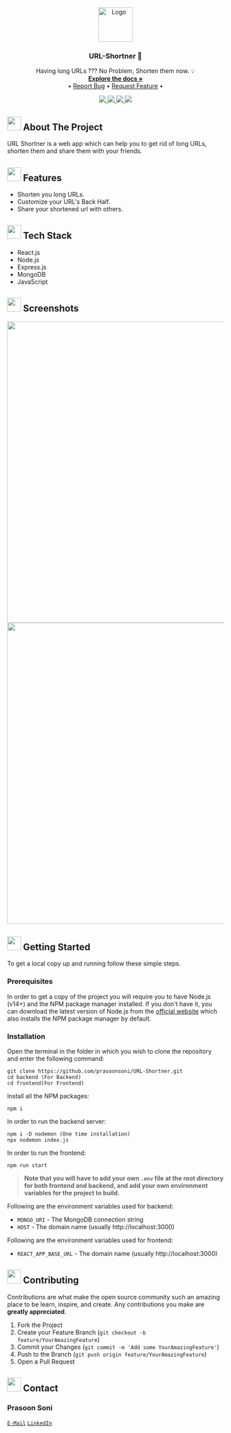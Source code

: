 <!-- PROJECT LOGO -->
<br />
<p align="center">
  <a href="https://github.com/prasoonsoni/WhatsApp-Clone">
    <img src="https://cdn-icons-png.flaticon.com/512/282/282100.png" alt="Logo" width="80" height="80">
  </a>

  <h3 align="center">URL-Shortner 🔗</h3>

  <p align="center">
    Having long URLs ??? No Problem, Shorten them now. 💡
    <br />
    <a href="https://github.com/prasoonsoni/WhatsApp-Clone"><strong>Explore the docs »</strong></a>
    <br />
    •
    <a href="https://github.com/prasoonsoni/whatsapp-clone/issues">Report Bug</a>
    •
    <a href="https://github.com/prasoonsoni/whatsapp-clone/issues">Request Feature</a>
    •
  </p>
</p>

<!-- BADGES -->
<p align="center">
  <a href="https://github.com/prasoonsoni/URL-Shortner/graphs/contributors">
    <img src="https://img.shields.io/github/contributors/prasoonsoni/URL-Shortner.svg?style=for-the-badge">
  </a>
  <a href="https://github.com/prasoonsoni/URL-Shortner/network/members">
    <img src="https://img.shields.io/github/forks/prasoonsoni/URL-Shortner?style=for-the-badge">
  </a>  
  <a href="https://github.com/prasoonsoni/URL-Shortner/stargazers">
    <img src="https://img.shields.io/github/stars/prasoonsoni/URL-Shortner?style=for-the-badge">
  </a>
  <a href="https://github.com/prasoonsoni/URL-Shortner/issues">
    <img src="https://img.shields.io/github/issues/prasoonsoni/URL-Shortner?style=for-the-badge">
  </a>
</p>

<!-- ABOUT THE PROJECT -->
## <img src="https://openclipart.org/download/307315/1538154643.svg" width="32" height="32"> About The Project
URL Shortner is a web app which can help you to get rid of long URLs, shorten them and share them with your friends.

## <img src="https://cdn-icons-png.flaticon.com/512/427/427735.png" width="32" height="32"> Features

* Shorten you long URLs.
* Customize your URL's Back Half.
* Share your shortened url with others.

## <img src="https://techstackapps.com/media/2019/11/TechStackApps-logo-icon.png" width="32" height="32"> Tech Stack

* React.js
* Node.js
* Express.js
* MongoDB
* JavaScript

<!-- SCREENSHOTS -->
## <img src="https://cdn-icons-png.flaticon.com/512/6823/6823853.png" width="32" height="32"> Screenshots
<img src='https://user-images.githubusercontent.com/75159757/172686815-c09a1c6d-5ce7-4c7b-9354-e8a112edb4c6.png' width='700px'>
<img src='https://user-images.githubusercontent.com/75159757/172688294-6e3e8e1e-9cc6-4f86-b363-076d549e8c89.png' width='700px'>

<!-- GETTING STARTED -->
## <img src="https://cdn.iconscout.com/icon/free/png-512/laptop-user-1-1179329.png" width="32" height="32"> Getting Started

To get a local copy up and running follow these simple steps.
### Prerequisites
In order to get a copy of the project you will require you to have Node.js (v14+) and the NPM package manager installed. If you don't have it, you can download the latest version of Node.js from the [official website](https://nodejs.org/en/download/) which also installs the NPM package manager by default.
### Installation
Open the terminal in the folder in which you wish to clone the repository and enter the following command:
``` 
git clone https://github.com/prasoonsoni/URL-Shortner.git
cd backend (For Backend)
cd frontend(For Frontend)
```
Install all the NPM packages:
```
npm i
```
In order to run the backend server:
```
npm i -D nodemon (One time installation)
npx nodemon index.js
```
In order to run the frontend:
```
npm run start
```

> **Note that you will have to add your own `.env` file at the root directory for both frontend and backend, and add your own environment variables for the project to build.**

Following are the environment variables used for backend:
- `MONGO_URI` - The MongoDB connection string
- `HOST` - The domain name (usually http://localhost:3000)

Following are the environment variables used for frontend:
- `REACT_APP_BASE_URL` - The domain name (usually http://localhost:3000)

<!-- CONTRIBUTING -->
## <img src="https://hpe-developer-portal.s3.amazonaws.com/uploads/media/2020/3/git-icon-1788c-1590702885345.png" width=32 height=32> Contributing

Contributions are what make the open source community such an amazing place to be learn, inspire, and create. Any contributions you make are **greatly appreciated**.

1. Fork the Project
2. Create your Feature Branch (`git checkout -b feature/YourAmazingFeature`)
3. Commit your Changes (`git commit -m 'Add some YourAmazingFeature'`)
4. Push to the Branch (`git push origin feature/YourAmazingFeature`)
5. Open a Pull Request


<!-- CONTACT -->
## <img src="https://upload.wikimedia.org/wikipedia/commons/thumb/9/93/Google_Contacts_icon.svg/1024px-Google_Contacts_icon.svg.png" width=32 height=32> Contact

### Prasoon Soni
[`E-Mail`](mailto:prasoonsoni.work@gmail.com)
[`LinkedIn`](https://www.linkedin.com/in/prasoonsoni/)


